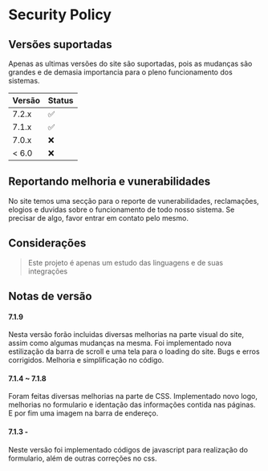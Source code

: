 # Security Policy

## Versões suportadas

Apenas as ultimas versões do site são suportadas, pois as mudanças são grandes e de demasia importancia para o pleno funcionamento dos sistemas.

| Versão  | Status             |
| ------- | ------------------ |
| 7.2.x   | :white_check_mark: |
| 7.1.x   | :white_check_mark: |
| 7.0.x   | :x:                |
| < 6.0   | :x:                |

## Reportando melhoria e vunerabilidades

No site temos uma secção para o reporte de vunerabilidades, reclamações, elogios e duvidas sobre o funcionamento de todo nosso sistema.
Se precisar de algo, favor entrar em contato pelo mesmo.

## Considerações 

   > Este projeto é apenas um estudo das linguagens e de suas integrações

## Notas de versão

#### 7.1.9

Nesta versão forão incluidas diversas melhorias na parte visual do site, assim como algumas mudanças na mesma. 
Foi implementado nova estilização da barra de scroll e uma tela para o loading do site. 
Bugs e erros corrigidos. 
Melhoria e simplificação no código.

#### 7.1.4 ~ 7.1.8

Foram feitas diversas melhorias na parte de CSS. Implementado novo logo, melhorias no formulario e identação das informações contida nas páginas. E por fim uma imagem na barra de endereço.

#### 7.1.3 - 

Neste versão foi implementado códigos de javascript para realização do formulario, além de outras correções no css. 
